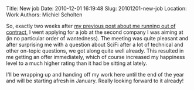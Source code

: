Title: New job
Date: 2010-12-01 16:19:48
Slug: 20101201-new-job
Location: Work
Authors: Michiel Scholten

<p>So, exactly two weeks after <a href="http://dammit.nl/p/895">my previous post about me running out of contract</a>, I went applying for a job at the second company I was aiming at (in no particular order of wantedness). The meeting was quite pleasant and after surprising me with a question about SciFi after a lot of technical and other on-topic questions, we got along quite well already. This resulted in me getting an offer immediately, which of course increased my happiness level to a much higher rating than it had be sitting at lately.</p>

<p>I'll be wrapping up and handing off my work here until the end of the year and will be starting afresh in January. Really looking forward to it already!</p>